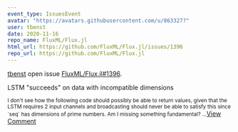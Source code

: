 ```yaml
---
event_type: IssuesEvent
avatar: "https://avatars.githubusercontent.com/u/863327?"
user: tbenst
date: 2020-11-16
repo_name: FluxML/Flux.jl
html_url: https://github.com/FluxML/Flux.jl/issues/1396
repo_url: https://github.com/FluxML/Flux.jl
---
```


<a href='https://github.com/tbenst' target='_blank'>tbenst</a> open issue <a href='https://github.com/FluxML/Flux.jl/issues/1396' target='_blank'>FluxML/Flux.jl#1396</a>.

<p>LSTM "succeeds" on data with incompatible dimensions</p><small>I don't see how the following code should possibly be able to return values, given that the LSTM requires 2 input channels and broadcasting should never be able to satisfy this since `seq` has dimensions of prime numbers. Am I missing something fundamental?...</small><a href='https://github.com/FluxML/Flux.jl/issues/1396' target='_blank'>View Comment</a>
